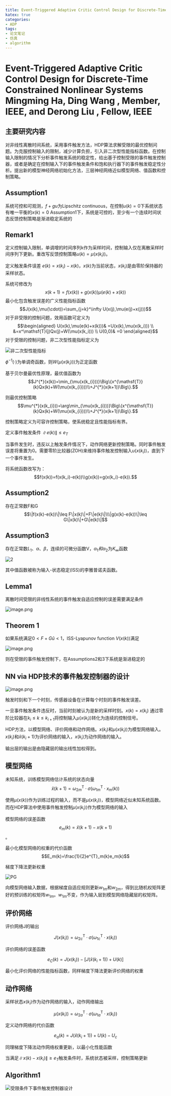 ```yaml
---
title: Event-Triggered Adaptive Critic Control Design for Discrete-Time Constrained Nonlinear Systems
katex: true
categories: 
- ADP
tags:
- 论文笔记
- 仿真
- algorithm
---
```


# Event-Triggered Adaptive Critic Control Design for Discrete-Time Constrained Nonlinear Systems Mingming Ha, Ding Wang , Member, IEEE, and Derong Liu , Fellow, IEEE

## 主要研究内容
对非线性离散时间系统，采用事件触发方法，HDP算法求解受限的最优控制问题。为克服控制输入的限制，减少计算负担，引入非二次型性能指标函数。在控制输入限制的情况下分析事件触发系统的稳定性，给出基于控制受限的事件触发控制器，或者是确定在控制输入下的事件触发条件和饱和执行器下的事件触发稳定性分析。提出新的模型神经网络初始化方法，三层神经网络近似模型网络、值函数和控制策略。

## Assumption1
系统可控和可观测，$f+gu$为Lipschitz continuous，在控制$u(k)=0$下系统状态有唯一平衡的$x(k)=0$
Assumption1下，系统是可控的，至少有一个连续时间状态反馈控制策略是渐进稳定系统的

## Remark1
定义控制输入限制，单调增的时间序列k作为采样时间，控制输入仅在离散采样时间序列下更新。重改写反馈控制策略$u(k)=\mu(x(k_i))$。

定义触发条件误差
$e(k)=x(k_i)-x(k)$，$x(k)$为当前状态，$x(k_i)$是由零阶保持器的采样状态。

系统可修改为
$$x(k+1)=f(x(k))+g(x(k))\mu(e(k)+x(k))$$
最小化包含触发误差的广义性能指标函数
$$J(x(k),\mu(\cdot))=\sum_{j=k}^\infty U(x(j),\mu(e(j)+x(j)))$$
对于非受限的控制问题，效用函数可定义为
$$\begin{aligned}
U(x(k),\mu(e(k)+x(k)))& =U(x(k),\mu(x(k_i))) \\
&=x^\mathsf{T}(j)Qx(j)+W(\mu(x(k_i))) \\
U(0,0)& =0 
\end{aligned}$$
对于受限的控制问题，非二次型性能指标定义为

![非二次型性能指标](https://s2.loli.net/2024/04/10/CuR9SPwpWs3ItU5.png)

$\phi^{-1}(\cdot)$为单调奇函数，则$W(\mu(x(k_i)))$为正定函数

基于贝尔曼最优性原理，最优值函数为
$$J^{*}(x(k))=\min_{\mu(x(k_{i}))}\Big\{x^{\mathsf{T}}(k)Qx(k)+W(\mu(x(k_{i})))\\+J^{*}(x(k+1))\Big\}.$$

则最优控制策略
$$\mu^{*}(x(k_{i}))=\arg\min_{\mu(x(k_{i}))}\Big\{x^{\mathsf{T}}(k)Qx(k)+W(\mu(x(k_{i})))\\+J^{*}(x(k+1))\Big\}.$$

控制策略定义为可容许控制策略，使系统稳定且性能指标有界。

定义事件触发条件
$\|e(k)\|\leq e_T$

当事件发生时，违反以上触发条件情况下，动作网络更新控制策略。同时事件触发误差将重置为0。需要零阶比较器(ZOH)来维持事件触发控制输入$u(x(k_i))$，直到下一个事件发生。

将系统函数改写为：
$$f(x(k))=f(x(k_i)-e(k))\\g(x(k))=g(x(k_i)-e(k)).$$

## Assumption2 
存在正常数F和G
$$\|f(x(k)-e(k))\|\leq F\|x(k)\|+F\|e(k)\|\\\|g(x(k)-e(k))\|\leq G\|x(k)\|+G\|e(k)\|$$

## Assumption3
存在正常数$L_1、 \alpha、 \beta$，连续的可微分函数V，$\alpha_1和\alpha_2$为$K_{\infty}$函数

![2](https://s2.loli.net/2024/04/10/gpLPYUdnoOjQBCu.png)

其中值函数被称为输入-状态稳定(ISS)的李雅普诺夫函数。

## Lemma1
离散时间受限的非线性系统的事件触发自适应控制的误差需要满足条件

![image.png](https://s2.loli.net/2024/04/10/B3CHKEP5AjlqJUY.png)

## Theorem 1
如果系统满足$0<F+G\hat{u}<1$，ISS-Lyapunov function $V(x(k))$满足 

![image.png](https://s2.loli.net/2024/04/10/T4RgiVvMAaoDcyj.png)

则在受限的事件触发控制下，在Assumptions2和3下系统是渐进稳定的

## NN via HDP技术的事件触发控制器的设计

![image.png](https://s2.loli.net/2024/04/10/Wo96EDgzUrVPXq7.png)

触发时刻和下一个时刻，传感器设备在计算每个时刻的事件触发误差。

一旦事件触发条件违反时，当前时刻被认为是新的采样时刻。$x(k)=x(k_i)$
通过零阶比较器在$k_i \leq k \le k_{i+1}$将控制输入$\mu(x(k_i))$转化为连续的控制信号。

HDP方法，以模型网络、评价网络和动作网络。$x(k_i)$和$\mu(x(k_i))$为模型网络输入。$x(k_i)$和$\hat{x}(k_i+1)$为评价网络的输入，$x(k_i)$为动作网络的输入。

输出层的输出是由隐藏层的输出线性加权得到。

## 模型网络
未知系统，训练模型网络估计系统的状态向量
$$\hat{x}(k+1)=\omega_{2m}^\mathsf{T}\cdot\sigma\left(\omega_{1m}^\mathsf{T}\cdot x_m(k)\right)$$

使用$\mu(x(k))$作为训练过程的输入，而不是$\mu(x(k_i))$，模型网络近似未知系统函数。而在HDP算法中使用事件触发控制$\mu(x(k_i))$作为模型网络的输入

模型网络的误差函数$$e_m(k)=\hat x(k+1)-x(k+1)$$。

最小化模型网络的权重的代价函数$$E_m(k)=\frac{1}{2}e^{T}_m(k)e_m(k)$$

梯度下降法更新权重

![PG](https://s2.loli.net/2024/04/10/SdP7lyUX5RrZWQk.png)

向模型网络输入数据，根据梯度自适应规则更新$w_{1m}$和$w_{2m}$，得到比随机权矩阵更好的预训练的权矩阵$w_{1m}$。$w_{1m}$不变，作为输入层到模型网络隐藏层的权矩阵。

## 评价网络
评价网络J的输出

$$J(x(k_i))=\omega_{2c}^\mathsf{T}\cdot\sigma\left(\omega_{1c}^\mathsf{T}\cdot x(k_i)\right)$$

评价网络的误差函数

$$e_C(k)=J(x(k_i))-[J\Big(\hat{x}(k_i+1)\Big)+U(k)]$$

最小化评价网络的性能指标函数，同样梯度下降法更新评价网络的权重

## 动作网络
采样状态$x(k_i)$作为动作网络的输入，动作网络输出

$$\mu(x(k_i))=\omega_{2a}^\mathsf{T}\cdot\sigma(\omega_{1a}^\mathsf{T}\cdot x(k_i))$$

定义动作网络的代价函数

$$e_a(k)=J(\hat{x}(k_i+1))+U(k)-U_c$$

同理梯度下降法动作网络权重更新，以最小化性能函数

当满足$\|x(k)-x(k_i)\|\geq e_T$触发条件时，系统状态被采样，控制策略更新

## Algorithm1 
![受限条件下事件触发控制器设计](https://s2.loli.net/2024/04/10/ZGXI1UbNPRKaHwT.png)
